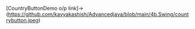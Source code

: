[CountryButtonDemo o/p link]->(https://github.com/kavyakashish/Advancedjava/blob/main/4b.Swing/countrybutton.jpeg)

